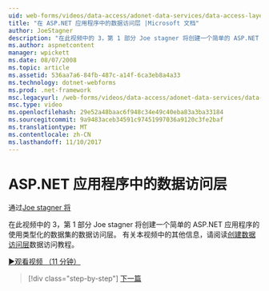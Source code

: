 ```yaml
---
uid: web-forms/videos/data-access/adonet-data-services/data-access-layers-in-aspnet-applications
title: "在 ASP.NET 应用程序中的数据访问层 |Microsoft 文档"
author: JoeStagner
description: "在此视频中的 3，第 1 部分 Joe stagner 将创建一个简单的 ASP.NET 应用程序的使用类型化的数据集的数据访问层。 有关其他信息..."
ms.author: aspnetcontent
manager: wpickett
ms.date: 08/07/2008
ms.topic: article
ms.assetid: 536aa7a6-84fb-487c-a14f-6ca3eb8a4a33
ms.technology: dotnet-webforms
ms.prod: .net-framework
msc.legacyurl: /web-forms/videos/data-access/adonet-data-services/data-access-layers-in-aspnet-applications
msc.type: video
ms.openlocfilehash: 29e52a48baac6f948c34e49c40eba83a3ba33184
ms.sourcegitcommit: 9a9483aceb34591c97451997036a9120c3fe2baf
ms.translationtype: MT
ms.contentlocale: zh-CN
ms.lasthandoff: 11/10/2017
---
```

<a name="data-access-layers-in-aspnet-applications"></a>ASP.NET 应用程序中的数据访问层
====================
通过[Joe stagner 将](https://github.com/JoeStagner)

在此视频中的 3，第 1 部分 Joe stagner 将创建一个简单的 ASP.NET 应用程序的使用类型化的数据集的数据访问层。 有关本视频中的其他信息，请阅读[创建数据访问层](../../../overview/data-access/introduction/creating-a-data-access-layer-vb.md)数据访问教程。

[&#9654;观看视频 （11 分钟）](https://channel9.msdn.com/Blogs/ASP-NET-Site-Videos/data-access-layers-in-aspnet-applications)

>[!div class="step-by-step"]
[下一篇](how-to-manually-bind-a-dataset-to-a-datagrid.md)
